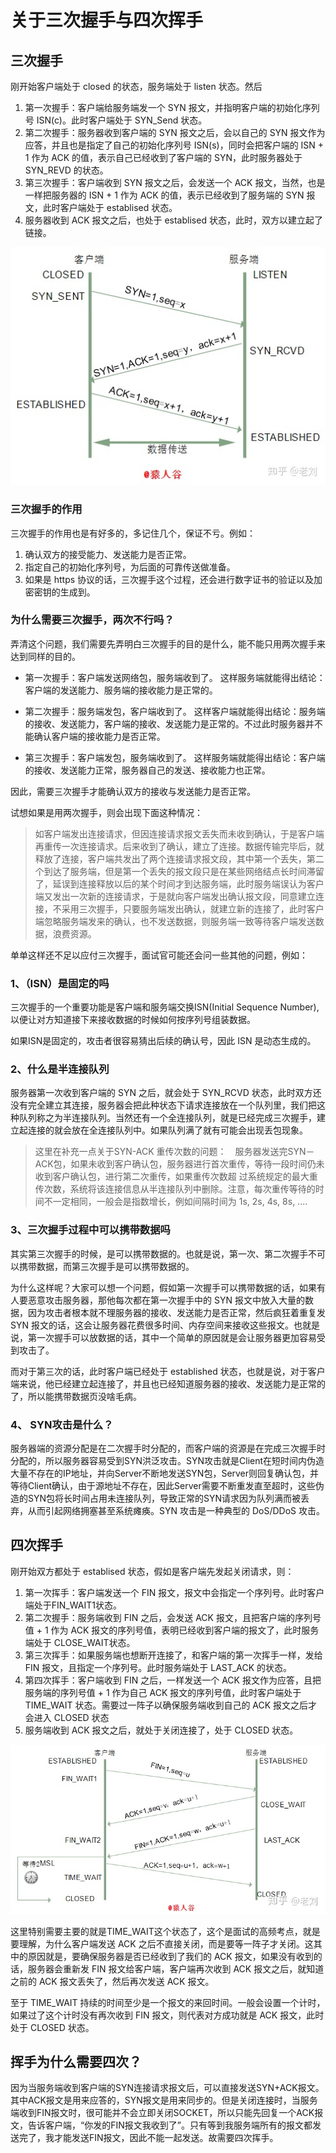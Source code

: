 # 关于三次握手与四次挥手

## 三次握手

刚开始客户端处于 closed 的状态，服务端处于 listen 状态。然后

1. 第一次握手：客户端给服务端发一个 SYN 报文，并指明客户端的初始化序列号 ISN(c)。此时客户端处于 SYN_Send 状态。
2. 第二次握手：服务器收到客户端的 SYN 报文之后，会以自己的 SYN 报文作为应答，并且也是指定了自己的初始化序列号 ISN(s)，同时会把客户端的 ISN + 1 作为 ACK 的值，表示自己已经收到了客户端的 SYN，此时服务器处于 SYN_REVD 的状态。
3. 第三次握手：客户端收到 SYN 报文之后，会发送一个 ACK 报文，当然，也是一样把服务器的 ISN + 1 作为 ACK 的值，表示已经收到了服务端的 SYN 报文，此时客户端处于 establised 状态。
4. 服务器收到 ACK 报文之后，也处于 establised 状态，此时，双方以建立起了链接。

![](network0.png)

### 三次握手的作用

三次握手的作用也是有好多的，多记住几个，保证不亏。例如：

1. 确认双方的接受能力、发送能力是否正常。
2. 指定自己的初始化序列号，为后面的可靠传送做准备。
3. 如果是 https 协议的话，三次握手这个过程，还会进行数字证书的验证以及加密密钥的生成到。

### 为什么需要三次握手，两次不行吗？

弄清这个问题，我们需要先弄明白三次握手的目的是什么，能不能只用两次握手来达到同样的目的。

- 第一次握手：客户端发送网络包，服务端收到了。
这样服务端就能得出结论：客户端的发送能力、服务端的接收能力是正常的。

- 第二次握手：服务端发包，客户端收到了。
这样客户端就能得出结论：服务端的接收、发送能力，客户端的接收、发送能力是正常的。不过此时服务器并不能确认客户端的接收能力是否正常。

- 第三次握手：客户端发包，服务端收到了。
这样服务端就能得出结论：客户端的接收、发送能力正常，服务器自己的发送、接收能力也正常。

因此，需要三次握手才能确认双方的接收与发送能力是否正常。

试想如果是用两次握手，则会出现下面这种情况：

> 如客户端发出连接请求，但因连接请求报文丢失而未收到确认，于是客户端再重传一次连接请求。后来收到了确认，建立了连接。数据传输完毕后，就释放了连接，客户端共发出了两个连接请求报文段，其中第一个丢失，第二个到达了服务端，但是第一个丢失的报文段只是在某些网络结点长时间滞留了，延误到连接释放以后的某个时间才到达服务端，此时服务端误认为客户端又发出一次新的连接请求，于是就向客户端发出确认报文段，同意建立连接，不采用三次握手，只要服务端发出确认，就建立新的连接了，此时客户端忽略服务端发来的确认，也不发送数据，则服务端一致等待客户端发送数据，浪费资源。

单单这样还不足以应付三次握手，面试官可能还会问一些其他的问题，例如：

### 1、（ISN）是固定的吗

三次握手的一个重要功能是客户端和服务端交换ISN(Initial Sequence Number), 以便让对方知道接下来接收数据的时候如何按序列号组装数据。

如果ISN是固定的，攻击者很容易猜出后续的确认号，因此 ISN 是动态生成的。

### 2、什么是半连接队列

服务器第一次收到客户端的 SYN 之后，就会处于 SYN_RCVD 状态，此时双方还没有完全建立其连接，服务器会把此种状态下请求连接放在一个队列里，我们把这种队列称之为半连接队列。当然还有一个全连接队列，就是已经完成三次握手，建立起连接的就会放在全连接队列中。如果队列满了就有可能会出现丢包现象。

> 这里在补充一点关于SYN-ACK 重传次数的问题： 服务器发送完SYN－ACK包，如果未收到客户确认包，服务器进行首次重传，等待一段时间仍未收到客户确认包，进行第二次重传，如果重传次数超 过系统规定的最大重传次数，系统将该连接信息从半连接队列中删除。注意，每次重传等待的时间不一定相同，一般会是指数增长，例如间隔时间为 1s, 2s, 4s, 8s, ....

### 3、三次握手过程中可以携带数据吗

其实第三次握手的时候，是可以携带数据的。也就是说，第一次、第二次握手不可以携带数据，而第三次握手是可以携带数据的。

为什么这样呢？大家可以想一个问题，假如第一次握手可以携带数据的话，如果有人要恶意攻击服务器，那他每次都在第一次握手中的 SYN 报文中放入大量的数据，因为攻击者根本就不理服务器的接收、发送能力是否正常，然后疯狂着重复发 SYN 报文的话，这会让服务器花费很多时间、内存空间来接收这些报文。也就是说，第一次握手可以放数据的话，其中一个简单的原因就是会让服务器更加容易受到攻击了。

而对于第三次的话，此时客户端已经处于 established 状态，也就是说，对于客户端来说，他已经建立起连接了，并且也已经知道服务器的接收、发送能力是正常的了，所以能携带数据页没啥毛病。

### 4、 SYN攻击是什么？

服务器端的资源分配是在二次握手时分配的，而客户端的资源是在完成三次握手时分配的，所以服务器容易受到SYN洪泛攻击。SYN攻击就是Client在短时间内伪造大量不存在的IP地址，并向Server不断地发送SYN包，Server则回复确认包，并等待Client确认，由于源地址不存在，因此Server需要不断重发直至超时，这些伪造的SYN包将长时间占用未连接队列，导致正常的SYN请求因为队列满而被丢弃，从而引起网络拥塞甚至系统瘫痪。SYN 攻击是一种典型的 DoS/DDoS 攻击。

## 四次挥手

刚开始双方都处于 establised 状态，假如是客户端先发起关闭请求，则：

1. 第一次挥手：客户端发送一个 FIN 报文，报文中会指定一个序列号。此时客户端处于FIN_WAIT1状态。
2. 第二次握手：服务端收到 FIN 之后，会发送 ACK 报文，且把客户端的序列号值 + 1 作为 ACK 报文的序列号值，表明已经收到客户端的报文了，此时服务端处于 CLOSE\_WAIT状态。
3. 第三次挥手：如果服务端也想断开连接了，和客户端的第一次挥手一样，发给 FIN 报文，且指定一个序列号。此时服务端处于 LAST\_ACK 的状态。
4. 第四次挥手：客户端收到 FIN 之后，一样发送一个 ACK 报文作为应答，且把服务端的序列号值 + 1 作为自己 ACK 报文的序列号值，此时客户端处于 TIME\_WAIT 状态。需要过一阵子以确保服务端收到自己的 ACK 报文之后才会进入 CLOSED 状态
5. 服务端收到 ACK 报文之后，就处于关闭连接了，处于 CLOSED 状态。

![](network1.png)

这里特别需要主要的就是TIME_WAIT这个状态了，这个是面试的高频考点，就是要理解，为什么客户端发送 ACK 之后不直接关闭，而是要等一阵子才关闭。这其中的原因就是，要确保服务器是否已经收到了我们的 ACK 报文，如果没有收到的话，服务器会重新发 FIN 报文给客户端，客户端再次收到 ACK 报文之后，就知道之前的 ACK 报文丢失了，然后再次发送 ACK 报文。

至于 TIME_WAIT 持续的时间至少是一个报文的来回时间。一般会设置一个计时，如果过了这个计时没有再次收到 FIN 报文，则代表对方成功就是 ACK 报文，此时处于 CLOSED 状态。

## 挥手为什么需要四次？

因为当服务端收到客户端的SYN连接请求报文后，可以直接发送SYN+ACK报文。其中ACK报文是用来应答的，SYN报文是用来同步的。但是关闭连接时，当服务端收到FIN报文时，很可能并不会立即关闭SOCKET，所以只能先回复一个ACK报文，告诉客户端，“你发的FIN报文我收到了”。只有等到我服务端所有的报文都发送完了，我才能发送FIN报文，因此不能一起发送。故需要四次挥手。






